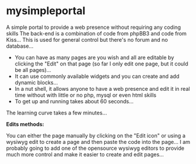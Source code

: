 mysimpleportal
==============

A simple portal to provide a web presence without requiring any coding skills
The back-end is a combination of code from phpBB3 and code from Kiss...
This is used for general control but there's no forum and no database...

* You can have as many pages are you wish and all are editable by clicking the "Edit" on that page (so far I only edit one page, but it could be all pages)...
* It can use commonly available widgets and you can create and add dynamic blocks...
* In a nut shell, it allows anyone to have a web presence and edit it in real time without with little or no php, mysql or even html skills
* To get up and running takes about 60 seconds...

The learning curve takes a few minutes...

**Edits methods:**

You can either the page manually by clicking on the "Edit icon" or using a wysiwyg edit to create a page and then paste the code into the page... I am probably going to add one of the opensource wysiwyg editors to provide much more control and make it easier to create and edit pages...